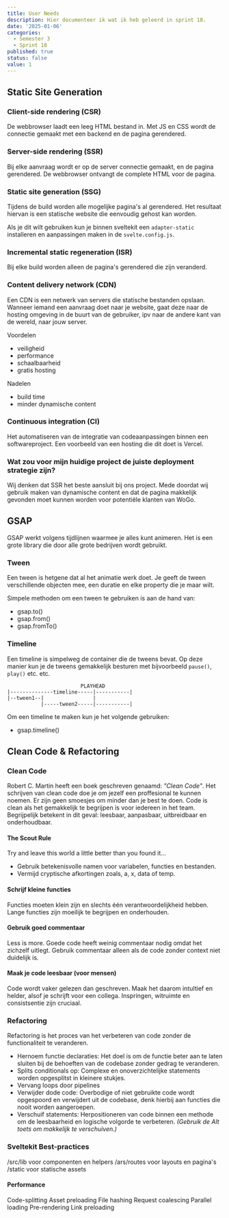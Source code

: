 ```yaml
---
title: User Needs
description: Hier documenteer ik wat ik heb geleerd in sprint 18.
date: '2025-01-06'
categories:
  - Semester 3
  - Sprint 18
published: true
status: false
value: 1
---
```


## Static Site Generation
### Client-side rendering (CSR)
De webbrowser laadt een leeg HTML bestand in. Met JS en CSS wordt de connectie gemaakt met een backend en de pagina gerendered.

### Server-side rendering (SSR)
Bij elke aanvraag wordt er op de server connectie gemaakt, en de pagina gerendered. De webbrowser ontvangt de complete HTML voor de pagina.

### Static site generation (SSG)
Tijdens de build worden alle mogelijke pagina's al gerendered. Het resultaat hiervan is een statische website die eenvoudig gehost kan worden.

Als je dit wilt gebruiken kun je binnen sveltekit een `adapter-static` installeren en aanpassingen maken in de `svelte.config.js`. 

### Incremental static regeneration (ISR)
Bij elke build worden alleen de pagina's gerendered die zijn veranderd. 

### Content delivery network (CDN)
Een CDN is een netwerk van servers die statische bestanden opslaan. Wanneer iemand een aanvraag doet naar je website, gaat deze naar de hosting omgeving in de buurt van de gebruiker, ipv naar de andere kant van de wereld, naar jouw server.

Voordelen
- veiligheid
- performance
- schaalbaarheid
- gratis hosting

Nadelen
- build time
- minder dynamische content

### Continuous integration (CI)
Het automatiseren van de integratie van codeaanpassingen binnen een softwareproject. Een voorbeeld van een hosting die dit doet is Vercel.

### Wat zou voor mijn huidige project de juiste deployment strategie zijn?
Wij denken dat SSR het beste aansluit bij ons project. Mede doordat wij gebruik maken van dynamische content en dat de pagina makkelijk gevonden moet kunnen worden voor potentiële klanten van WoGo.

## GSAP
GSAP werkt volgens tijdlijnen waarmee je alles kunt animeren. Het is een grote library die door alle grote bedrijven wordt gebruikt.

### Tween
Een tween is hetgene dat al het animatie werk doet. Je geeft de tween verschillende objecten mee, een duratie en elke property die je maar wilt.

Simpele methoden om een tween te gebruiken is aan de hand van:
- gsap.to()
- gsap.from()
- gsap.fromTo()

### Timeline
Een timeline is simpelweg de container die de tweens bevat. Op deze manier kun je de tweens gemakkelijk besturen met bijvoorbeeld `pause()`, `play()` etc. etc.

````
                        PLAYHEAD
|--------------timeline-----|-----------|
|--tween1--|                |
           |-----tween2-----|-----------|
````

Om een timeline te maken kun je het volgende gebruiken:
- gsap.timeline()

## Clean Code & Refactoring

### Clean Code
Robert C. Martin heeft een boek geschreven genaamd: _"Clean Code"_. Het schrijven van clean code doe je om jezelf 
een proffesional te kunnen noemen. Er zijn geen smoesjes om minder dan je best te doen. Code is clean als het gemakkelijk 
te begrijpen is voor iedereen in het team. Begrijpelijk betekent in dit geval: leesbaar, aanpasbaar, uitbreidbaar en onderhoudbaar.

#### The Scout Rule
Try and leave this world a little better than you found it...

- Gebruik betekenisvolle namen voor variabelen, functies en bestanden.
- Vermijd cryptische afkortingen zoals, a, x, data of temp.

#### Schrijf kleine functies
Functies moeten klein zijn en slechts één verantwoordelijkheid hebben. Lange functies zijn moeilijk te begrijpen en onderhouden.

#### Gebruik goed commentaar
Less is more. Goede code heeft weinig commentaar nodig omdat het zichzelf uitlegt. Gebruik commentaar alleen als de code zonder context niet duidelijk is.

#### Maak je code leesbaar (voor mensen)
Code wordt vaker gelezen dan geschreven. Maak het daarom intuItief en helder, alsof je schrijft voor een collega. Inspringen, witruimte en consistsentie zijn cruciaal.

### Refactoring
Refactoring is het proces van het verbeteren van code zonder de functionaliteit te veranderen.

- Hernoem functie declaraties: Het doel is om de functie beter aan te laten sluiten bij de behoeften van de codebase zonder gedrag te veranderen.
- Splits conditionals op: Complexe en onoverzichtelijke statements worden opgesplitst in kleinere stukjes.
- Vervang loops door pipelines
- Verwijder dode code: Overbodige of niet gebruikte code wordt opgespoord en verwijdert uit de codebase, denk hierbij aan functies die nooit worden aangeroepen.
- Verschuif statements: Herpositioneren van code binnen een methode om de leesbaarheid en logische volgorde te verbeteren. _(Gebruik de Alt toets om makkelijk te verschuiven.)_

### Sveltekit Best-practices
/src/lib voor componenten en helpers
/ars/routes voor layouts en pagina's
/static voor statische assets

#### Performance
Code-splitting
Asset preloading
File hashing
Request coalescing
Parallel loading
Pre-rendering
Link preloading
